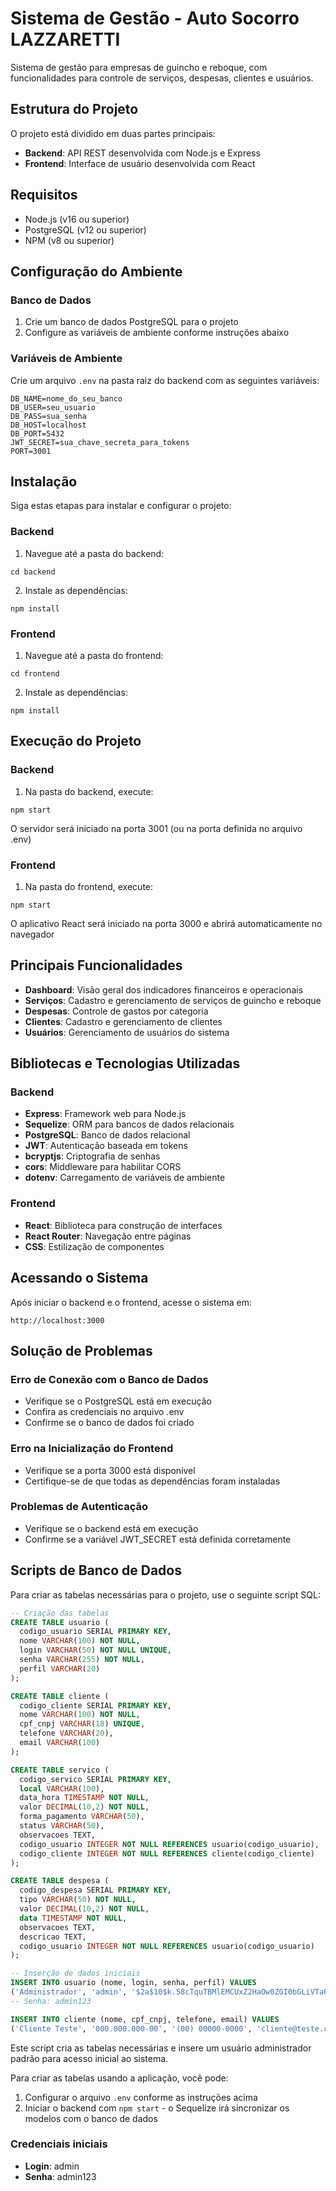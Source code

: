 # Sistema de Gestão - Auto Socorro LAZZARETTI

Sistema de gestão para empresas de guincho e reboque, com funcionalidades para controle de serviços, despesas, clientes e usuários.

## Estrutura do Projeto

O projeto está dividido em duas partes principais:

- **Backend**: API REST desenvolvida com Node.js e Express
- **Frontend**: Interface de usuário desenvolvida com React

## Requisitos

- Node.js (v16 ou superior)
- PostgreSQL (v12 ou superior)
- NPM (v8 ou superior)

## Configuração do Ambiente

### Banco de Dados

1. Crie um banco de dados PostgreSQL para o projeto
2. Configure as variáveis de ambiente conforme instruções abaixo

### Variáveis de Ambiente

Crie um arquivo `.env` na pasta raiz do backend com as seguintes variáveis:

```
DB_NAME=nome_do_seu_banco
DB_USER=seu_usuario
DB_PASS=sua_senha
DB_HOST=localhost
DB_PORT=5432
JWT_SECRET=sua_chave_secreta_para_tokens
PORT=3001
```

## Instalação

Siga estas etapas para instalar e configurar o projeto:

### Backend

1. Navegue até a pasta do backend:
```
cd backend
```

2. Instale as dependências:
```
npm install
```


### Frontend

1. Navegue até a pasta do frontend:
```
cd frontend
```

2. Instale as dependências:
```
npm install
```

## Execução do Projeto

### Backend

1. Na pasta do backend, execute:
```
npm start
```
O servidor será iniciado na porta 3001 (ou na porta definida no arquivo .env)

### Frontend

1. Na pasta do frontend, execute:
```
npm start
```
O aplicativo React será iniciado na porta 3000 e abrirá automaticamente no navegador

## Principais Funcionalidades

- **Dashboard**: Visão geral dos indicadores financeiros e operacionais
- **Serviços**: Cadastro e gerenciamento de serviços de guincho e reboque
- **Despesas**: Controle de gastos por categoria
- **Clientes**: Cadastro e gerenciamento de clientes
- **Usuários**: Gerenciamento de usuários do sistema

## Bibliotecas e Tecnologias Utilizadas

### Backend
- **Express**: Framework web para Node.js
- **Sequelize**: ORM para bancos de dados relacionais
- **PostgreSQL**: Banco de dados relacional
- **JWT**: Autenticação baseada em tokens
- **bcryptjs**: Criptografia de senhas
- **cors**: Middleware para habilitar CORS
- **dotenv**: Carregamento de variáveis de ambiente

### Frontend
- **React**: Biblioteca para construção de interfaces
- **React Router**: Navegação entre páginas
- **CSS**: Estilização de componentes

## Acessando o Sistema

Após iniciar o backend e o frontend, acesse o sistema em:
```
http://localhost:3000
```

## Solução de Problemas

### Erro de Conexão com o Banco de Dados
- Verifique se o PostgreSQL está em execução
- Confira as credenciais no arquivo .env
- Confirme se o banco de dados foi criado

### Erro na Inicialização do Frontend
- Verifique se a porta 3000 está disponível
- Certifique-se de que todas as dependências foram instaladas

### Problemas de Autenticação
- Verifique se o backend está em execução
- Confirme se a variável JWT_SECRET está definida corretamente

## Scripts de Banco de Dados

Para criar as tabelas necessárias para o projeto, use o seguinte script SQL:

```sql
-- Criação das tabelas
CREATE TABLE usuario (
  codigo_usuario SERIAL PRIMARY KEY,
  nome VARCHAR(100) NOT NULL,
  login VARCHAR(50) NOT NULL UNIQUE,
  senha VARCHAR(255) NOT NULL,
  perfil VARCHAR(20)
);

CREATE TABLE cliente (
  codigo_cliente SERIAL PRIMARY KEY,
  nome VARCHAR(100) NOT NULL,
  cpf_cnpj VARCHAR(18) UNIQUE,
  telefone VARCHAR(20),
  email VARCHAR(100)
);

CREATE TABLE servico (
  codigo_servico SERIAL PRIMARY KEY,
  local VARCHAR(100),
  data_hora TIMESTAMP NOT NULL,
  valor DECIMAL(10,2) NOT NULL,
  forma_pagamento VARCHAR(50),
  status VARCHAR(50),
  observacoes TEXT,
  codigo_usuario INTEGER NOT NULL REFERENCES usuario(codigo_usuario),
  codigo_cliente INTEGER NOT NULL REFERENCES cliente(codigo_cliente)
);

CREATE TABLE despesa (
  codigo_despesa SERIAL PRIMARY KEY,
  tipo VARCHAR(50) NOT NULL,
  valor DECIMAL(10,2) NOT NULL,
  data TIMESTAMP NOT NULL,
  observacoes TEXT,
  descricao TEXT,
  codigo_usuario INTEGER NOT NULL REFERENCES usuario(codigo_usuario)
);

-- Inserção de dados iniciais
INSERT INTO usuario (nome, login, senha, perfil) VALUES 
('Administrador', 'admin', '$2a$10$k.58cTquTBMlEMCUxZ2HaOw0ZGI0bGLiVTa6x5WMJgX0tTe9zSTlq', 'admin');
-- Senha: admin123

INSERT INTO cliente (nome, cpf_cnpj, telefone, email) VALUES 
('Cliente Teste', '000.000.000-00', '(00) 00000-0000', 'cliente@teste.com');

```

Este script cria as tabelas necessárias e insere um usuário administrador padrão para acesso inicial ao sistema.

Para criar as tabelas usando a aplicação, você pode:

1. Configurar o arquivo `.env` conforme as instruções acima
2. Iniciar o backend com `npm start` - o Sequelize irá sincronizar os modelos com o banco de dados

### Credenciais iniciais
- **Login**: admin
- **Senha**: admin123



